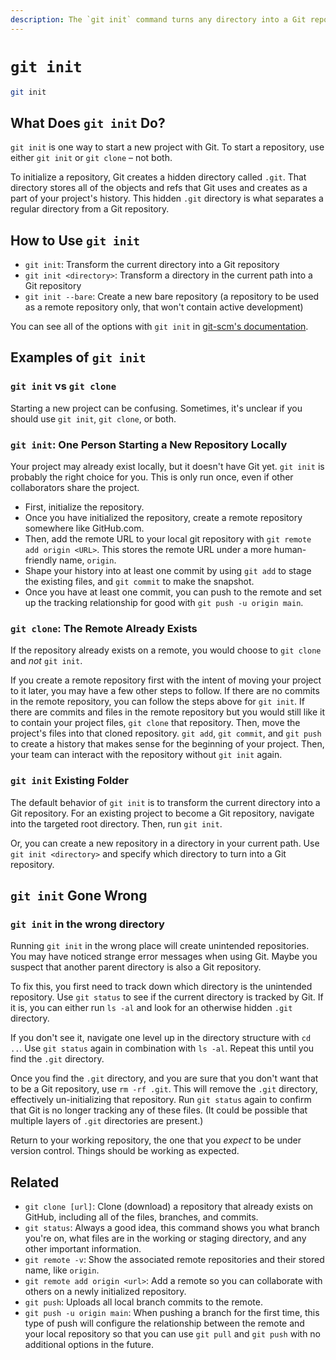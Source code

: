 ```yaml
---
description: The `git init` command turns any directory into a Git repository.
---
```


# `git init`

```bash
git init
```

## What Does `git init` Do?

`git init` is one way to start a new project with Git. To start a repository,
use either `git init` or `git clone` – not both.

To initialize a repository, Git creates a hidden directory called `.git`. That
directory stores all of the objects and refs that Git uses and creates as a part
of your project's history. This hidden `.git` directory is what separates a
regular directory from a Git repository.

## How to Use `git init`

- `git init`: Transform the current directory into a Git repository
- `git init <directory>`: Transform a directory in the current path into a Git
  repository
- `git init --bare`: Create a new bare repository (a repository to be used as a
  remote repository only, that won't contain active development)

You can see all of the options with `git init` in
[git-scm's documentation](https://git-scm.com/docs/git-init).

## Examples of `git init`

### `git init` vs `git clone`

Starting a new project can be confusing. Sometimes, it's unclear if you should
use `git init`, `git clone`, or both.

### `git init`: One Person Starting a New Repository Locally

Your project may already exist locally, but it doesn't have Git yet. `git init`
is probably the right choice for you. This is only run once, even if other
collaborators share the project.

- First, initialize the repository.
- Once you have initialized the repository, create a remote repository somewhere
  like GitHub.com.
- Then, add the remote URL to your local git repository with
  `git remote add origin <URL>`. This stores the remote URL under a more
  human-friendly name, `origin`.
- Shape your history into at least one commit by using `git add` to stage the
  existing files, and `git commit` to make the snapshot.
- Once you have at least one commit, you can push to the remote and set up the
  tracking relationship for good with `git push -u origin main`.

### `git clone`: The Remote Already Exists

If the repository already exists on a remote, you would choose to `git clone`
and _not_ `git init`.

If you create a remote repository first with the intent of moving your project
to it later, you may have a few other steps to follow. If there are no commits
in the remote repository, you can follow the steps above for `git init`. If
there are commits and files in the remote repository but you would still like it
to contain your project files, `git clone` that repository. Then, move the
project's files into that cloned repository. `git add`, `git commit`, and
`git push` to create a history that makes sense for the beginning of your
project. Then, your team can interact with the repository without `git init`
again.

### `git init` Existing Folder

The default behavior of `git init` is to transform the current directory into a
Git repository. For an existing project to become a Git repository, navigate
into the targeted root directory. Then, run `git init`.

Or, you can create a new repository in a directory in your current path. Use
`git init <directory>` and specify which directory to turn into a Git
repository.

## `git init` Gone Wrong

### `git init` in the wrong directory

Running `git init` in the wrong place will create unintended repositories. You
may have noticed strange error messages when using Git. Maybe you suspect that
another parent directory is also a Git repository.

To fix this, you first need to track down which directory is the unintended
repository. Use `git status` to see if the current directory is tracked by Git.
If it is, you can either run `ls -al` and look for an otherwise hidden `.git`
directory.

If you don't see it, navigate one level up in the directory structure with
`cd ..`. Use `git status` again in combination with `ls -al`. Repeat this until
you find the `.git` directory.

Once you find the `.git` directory, and you are sure that you don't want that to
be a Git repository, use `rm -rf .git`. This will remove the `.git` directory,
effectively un-initializing that repository. Run `git status` again to confirm
that Git is no longer tracking any of these files. (It could be possible that
multiple layers of `.git` directories are present.)

Return to your working repository, the one that you _expect_ to be under version
control. Things should be working as expected.

## Related

- `git clone [url]`: Clone (download) a repository that already exists on
  GitHub, including all of the files, branches, and commits.
- `git status`: Always a good idea, this command shows you what branch you're
  on, what files are in the working or staging directory, and any other
  important information.
- `git remote -v`: Show the associated remote repositories and their stored
  name, like `origin`.
- `git remote add origin <url>`: Add a remote so you can collaborate with others
  on a newly initialized repository.
- `git push`: Uploads all local branch commits to the remote.
- `git push -u origin main`: When pushing a branch for the first time, this type
  of push will configure the relationship between the remote and your local
  repository so that you can use `git pull` and `git push` with no additional
  options in the future.
